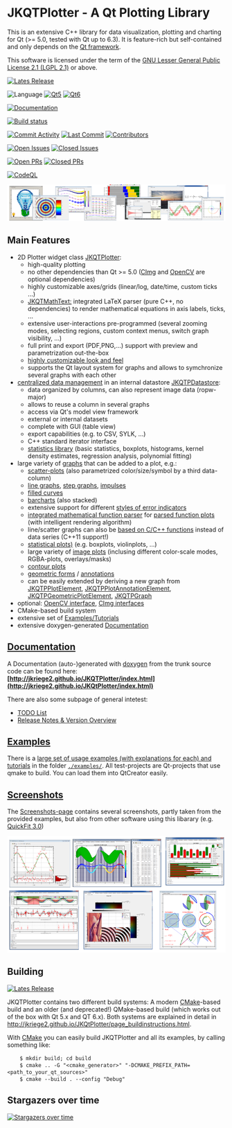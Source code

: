# JKQTPlotter - A Qt Plotting Library
This is an extensive C++ library for data visualization, plotting and charting for Qt (>= 5.0, tested with Qt up to 6.3). It is feature-rich but self-contained and only depends on the [Qt framework](https://qt.io).

This software is licensed under the term of the [GNU Lesser General Public License 2.1 
(LGPL 2.1)](./LICENSE) or above. 

[![Lates Release](https://img.shields.io/github/v/release/jkriege2/JKQtPlotter)](https://github.com/jkriege2/JKQtPlotter/releases)

![Language](https://img.shields.io/github/languages/top/jkriege2/JKQtPlotter)
[![Qt5](https://img.shields.io/badge/Qt-5-brightgreen)](https://doc.qt.io/qt-5/)
[![Qt6](https://img.shields.io/badge/Qt-6-brightgreen)](https://doc.qt.io/qt-6/)

[![Documentation](https://img.shields.io/badge/documentation-online-blue)](http://jkriege2.github.io/JKQtPlotter/index.html)

[![Build status](https://ci.appveyor.com/api/projects/status/vq2o9pfi97isxm2a?svg=true)](https://ci.appveyor.com/project/jkriege2/jkqtplotter)

[![Commit Activity](https://img.shields.io/github/commit-activity/m/jkriege2/JKQtPlotter)](https://github.com/jkriege2/JKQtPlotter/pulse)
[![Last Commit](https://img.shields.io/github/last-commit/jkriege2/JKQtPlotter)](https://github.com/jkriege2/JKQtPlotter/pulse)
[![Contributors](https://img.shields.io/github/contributors/jkriege2/JKQtPlotter)](https://github.com/jkriege2/JKQtPlotter/graphs/contributors)

[![Open Issues](https://img.shields.io/github/issues/jkriege2/JKQtPlotter)](https://github.com/jkriege2/JKQtPlotter/issues)
[![Closed Issues](https://img.shields.io/github/issues-closed/jkriege2/JKQtPlotter)](https://github.com/jkriege2/JKQtPlotter/issues?q=is%3Aissue+is%3Aclosed)

[![Open PRs](https://img.shields.io/github/issues-pr/jkriege2/JKQtPlotter)](https://github.com/jkriege2/JKQtPlotter/pulls)
[![Closed PRs](https://img.shields.io/github/issues-pr-closed/jkriege2/JKQtPlotter)](https://github.com/jkriege2/JKQtPlotter/pulls?q=is%3Apr+is%3Aclosed)

[![CodeQL](https://github.com/jkriege2/JKQtPlotter/actions/workflows/codeql-analysis.yml/badge.svg)](https://github.com/jkriege2/JKQtPlotter/actions/workflows/codeql-analysis.yml)

![EXAMPLES-Page](./screenshots/examplesbanner.png)

## Main Features
- 2D Plotter widget class [JKQTPlotter](http://jkriege2.github.io/JKQtPlotter/group__jkqtplotter.html):
  - high-quality plotting
  - no other dependencies than Qt >= 5.0 ([CImg](https://cimg.eu/) and [OpenCV](https://opencv.org/) are optional dependencies)
  - highly customizable axes/grids (linear/log, date/time, custom ticks ...)
  - [JKQTMathText:](http://jkriege2.github.io/JKQtPlotter/group__jkqtmathtext.html) integrated LaTeX parser (pure C++, no dependencies) to render mathematical equations in axis labels, ticks, ...
  - extensive user-interactions pre-programmed (several zooming modes, selecting regions, custom context menus, switch graph visibility, ...)
  - full print and export (PDF,PNG,...) support with preview and parametrization out-the-box
  - [highly customizable look and feel](http://jkriege2.github.io/JKQtPlotter/group__jkqtpplotter__styling.html)
  - supports the Qt layout system for graphs and allows to symchronize several graphs with each other
- [centralized data management](http://jkriege2.github.io/JKQtPlotter/group__jkqtpdatastorage.html) in an internal datastore [JKQTPDatastore](http://jkriege2.github.io/JKQtPlotter/class_j_k_q_t_p_datastore.html):
  - data organized by columns, can also represent image data (ropw-major)
  - allows to reuse a column in several graphs
  - access via Qt's model view framework
  - external or internal datasets
  - complete with GUI (table view)
  - export capabilities (e.g. to CSV, SYLK, ...)
  - C++ standard iterator interface
  - [statistics library](http://jkriege2.github.io/JKQtPlotter/group__jkqtcommon__statistics__and__math.html) (basic statistics, boxplots, histograms, kernel density estimates, regression analysis, polynomial fitting)
- large variety of [graphs](http://jkriege2.github.io/JKQtPlotter/group__jkqtplotter__graphsgroup.html) that can be added to a plot, e.g.:
  - [scatter-plots](http://jkriege2.github.io/JKQtPlotter/group__jkqtplotter__linesymbolgraphs__param.html) (also parametrized color/size/symbol by a third data-column)
  - [line graphs](http://jkriege2.github.io/JKQtPlotter/group__jkqtplotter__linesymbolgraphs__simple.html), [step graphs](http://jkriege2.github.io/JKQtPlotter/class_j_k_q_t_p_special_line_horizontal_graph.html), [impulses](http://jkriege2.github.io/JKQtPlotter/group__jkqtplotter__barssticks.html)
  - [filled curves](http://jkriege2.github.io/JKQtPlotter/group__jkqtplotter__filledgraphs.html)
  - [barcharts](http://jkriege2.github.io/JKQtPlotter/group__jkqtplotter__barssticks.html) (also stacked)
  - extensive support for different [styles of error indicators](http://jkriege2.github.io/JKQtPlotter/group__jkqtplotter__basegraphserrors.html)
  - [integrated mathematical function parser](http://jkriege2.github.io/JKQtPlotter/group__jkqtptools__math__parser.html) for [parsed function plots](http://jkriege2.github.io/JKQtPlotter/group__jkqtplotter__parsed_fgraphs.html) (with intelligent rendering algorithm)
  - line/scatter graphs can also be [based on C/C++ functions](http://jkriege2.github.io/JKQtPlotter/group__jkqtplotter__functiongraphs.html) instead of data series (C++11 support!)
  - [statistical plots)](http://jkriege2.github.io/JKQtPlotter/group__jkqtplotter__statgraphs.html) (e.g. boxplots, violinplots, ...)
  - large variety of [image plots](http://jkriege2.github.io/JKQtPlotter/group__jkqtplotter__imagelots.html) (inclusing different color-scale modes, RGBA-plots, overlays/masks)
  - [contour plots](http://jkriege2.github.io/JKQtPlotter/group__jkqtplotter__imagelots__contour.html)
  - [geometric forms](http://jkriege2.github.io/JKQtPlotter/group__jkqtplotter__geoplots.html) / [annotations](http://jkriege2.github.io/JKQtPlotter/group__jkqtplotter__annotations.html)
  - can be easily extended by deriving a new graph from [JKQTPPlotElement](http://jkriege2.github.io/JKQtPlotter/class_j_k_q_t_p_plot_element.html), [JKQTPPlotAnnotationElement](http://jkriege2.github.io/JKQtPlotter/class_j_k_q_t_p_plot_annotation_element.html), [JKQTPGeometricPlotElement](http://jkriege2.github.io/JKQtPlotter/class_j_k_q_t_p_geometric_plot_element.html), [JKQTPGraph](http://jkriege2.github.io/JKQtPlotter/class_j_k_q_t_p_graph.html)
- optional: [OpenCV interface](http://jkriege2.github.io/JKQtPlotter/group__jkqtpinterfaceopencv.html), [CImg interfaces](http://jkriege2.github.io/JKQtPlotter/group__jkqtpinterfacecimg.html)
- CMake-based build system
- extensive set of [Examples/Tutorials](./examples/README.md)
- extensive doxygen-generated [Documentation](http://jkriege2.github.io/JKQtPlotter/index.html)

## [Documentation](http://jkriege2.github.io/JKQtPlotter/index.html)
A Documentation (auto-)generated with [doxygen](http://www.doxygen.nl/) from the trunk source code can be found here: 
**[http://jkriege2.github.io/JKQTPlotter/index.html](http://jkriege2.github.io/JKQtPlotter/index.html)**

There are also some subpage of general intetest:
- [TODO List](http://jkriege2.github.io/JKQtPlotter/page_todo.html)
- [Release Notes & Version Overview](http://jkriege2.github.io/JKQtPlotter/page_whatsnew.html)

## [Examples](./examples/)
There is a [large set of usage examples (with explanations for each) and tutorials](./examples/) in the folder [`./examples/`](./examples).
All test-projects are Qt-projects that use qmake to build. You can load them into QtCreator easily.

## [Screenshots](./screenshots/)
The [Screenshots-page](./screenshots/) contains several screenshots, partly taken from the provided examples, but also from other software using this libarary (e.g. [QuickFit 3.0](https://github.com/jkriege2/QuickFit3))

[![EXAMPLES-Page](./screenshots/screenshotsbanner.png)](./screenshots/README.md)

## Building

[![Lates Release](https://img.shields.io/github/v/release/jkriege2/JKQtPlotter)](https://github.com/jkriege2/JKQtPlotter/releases)

JKQTPlotter contains two different build systems: A modern [CMake](https://cmake.org/)-based build and an older (and deprecated!) QMake-based build (which works out of the box with Qt 5.x and QT 6.x). Both systems are explained in detail in http://jkriege2.github.io/JKQtPlotter/page_buildinstructions.html.


With [CMake](https://cmake.org/) you can easily build JKQTPlotter and all its examples, by calling something like:
```
    $ mkdir build; cd build
    $ cmake .. -G "<cmake_generator>" "-DCMAKE_PREFIX_PATH=<path_to_your_qt_sources>"
    $ cmake --build . --config "Debug"
```


## Stargazers over time

[![Stargazers over time](https://starchart.cc/jkriege2/JKQtPlotter.svg)](https://starchart.cc/jkriege2/JKQtPlotter)
